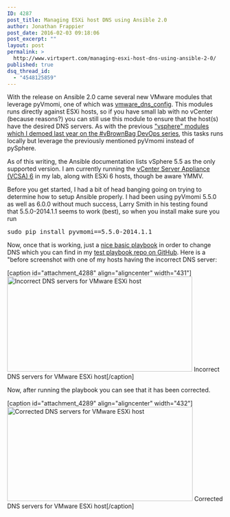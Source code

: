 ```yaml
---
ID: 4287
post_title: Managing ESXi host DNS using Ansible 2.0
author: Jonathan Frappier
post_date: 2016-02-03 09:18:06
post_excerpt: ""
layout: post
permalink: >
  http://www.virtxpert.com/managing-esxi-host-dns-using-ansible-2-0/
published: true
dsq_thread_id:
  - "4548125859"
---
```

With the release on Ansible 2.0 came several new VMware modules that leverage pyVmomi, one of which was <a href="http://docs.ansible.com/ansible/vmware_dns_config_module.html" target="_blank">vmware_dns_config</a>. This modules runs directly against ESXi hosts, so if you have small lab with no vCenter (because reasons?) you can still use this module to ensure that the host(s) have the desired DNS servers. As with the previous <a href="http://professionalvmware.com/vbrownbag-devops-series/" target="_blank">"vsphere" modules which I demoed last year on the #vBrownBag DevOps series</a>, this tasks runs locally but leverage the previously mentioned pyVmomi instead of pySphere.

As of this writing, the Ansible documentation lists vSphere 5.5 as the only supported version. I am currently running the <a href="http://www.virtxpert.com/vmware-vcenter-server-appliance-vcsa-installation-resources/" target="_blank">vCenter Server Appliance (VCSA) 6</a> in my lab, along with ESXi 6 hosts, though be aware YMMV.

Before you get started, I had a bit of head banging going on trying to determine how to setup Ansible properly. I had been using pyVmomi 5.5.0 as well as 6.0.0 without much success, Larry Smith in his testing found that 5.5.0-2014.1.1 seems to work (best), so when you install make sure you run
<pre>sudo pip install pyvmomi==5.5.0-2014.1.1</pre>
Now, once that is working, just a <a href="https://github.com/jfrappier/ansible-test-playbooks/blob/master/vmware_esxi_dns.yml" target="_blank">nice basic playbook</a> in order to change DNS which you can find in my <a href="https://github.com/jfrappier/ansible-test-playbooks" target="_blank">test playbook repo on GitHub</a>. Here is a "before screenshot with one of my hosts having the incorrect DNS server:

[caption id="attachment_4288" align="aligncenter" width="431"]<a href="http://www.virtxpert.com/wp-content/uploads/2016/02/bad-dns.png"><img class="wp-image-4288 size-full" src="http://www.virtxpert.com/wp-content/uploads/2016/02/bad-dns.png" alt="Incorrect DNS servers for VMware ESXi host" width="431" height="221" /></a> Incorrect DNS servers for VMware ESXi host[/caption]
<p style="text-align: left;">Now, after running the playbook you can see that it has been corrected.</p>


[caption id="attachment_4289" align="aligncenter" width="432"]<a href="http://www.virtxpert.com/wp-content/uploads/2016/02/good-dns.png" rel="attachment wp-att-4289"><img class="size-full wp-image-4289" src="http://www.virtxpert.com/wp-content/uploads/2016/02/good-dns.png" alt="Corrected DNS servers for VMware ESXi host" width="432" height="219" /></a> Corrected DNS servers for VMware ESXi host[/caption]